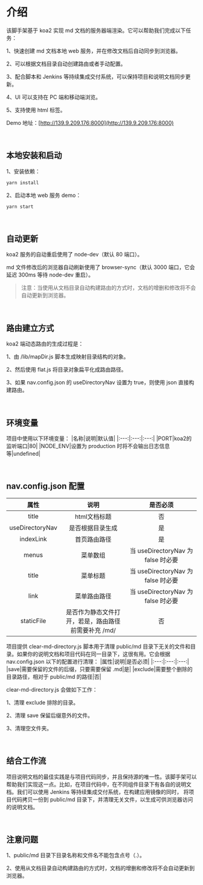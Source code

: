 # 介绍

该脚手架基于 koa2 实现 md 文档的服务器端渲染。它可以帮助我们完成以下任务：  

1、快速创建 md 文档本地 web 服务，并在修改文档后自动同步到浏览器。

2、可以根据文档目录自动创建路由或者手动配置。

3、配合脚本和 Jenkins 等持续集成交付系统，可以保持项目和说明文档同步更新。

4、UI 可以支持在 PC 端和移动端浏览。

5、支持使用 html 标签。

Demo 地址：[http://139.9.209.176:8000](http://139.9.209.176:8000)

<br>

## 本地安装和启动

1、安装依赖：
```bash
yarn install
```
2、启动本地 web 服务 demo：
```bash
yarn start
```

<br>

## 自动更新

koa2 服务的自动重启使用了 node-dev（默认 80 端口）。

md 文件修改后的浏览器自动刷新使用了 browser-sync（默认 3000 端口，它会延迟 300ms 等待 node-dev 重启）。

> 注意：当使用从文档目录自动构建路由的方式时，文档的增删和修改将不会自动更新到浏览器。

<br>

## 路由建立方式
koa2 端动态路由的生成过程是：   

1、由 /lib/mapDir.js 脚本生成映射目录结构的对象。 
 
2、然后使用 flat.js 将目录对象扁平化成路由路径。 
 
3、如果 nav.config.json 的 useDirectoryNav 设置为 true，则使用 json 直接构建路由。

<br>

## 环境变量
项目中使用以下环境变量：
|名称|说明|默认值|
|:---:|:---:|:---:|
|PORT|koa2的监听端口|80|
|NODE_ENV|设置为 production 时将不会输出日志信息等|undefined|

<br>

## nav.config.json 配置
|属性|说明|是否必须|
|:---:|:---:|:---:|
|title|html文档标题|否|
|useDirectoryNav|是否根据目录生成|是|
|indexLink|首页路由路径|是|
|menus|菜单数组|当 useDirectoryNav 为 false 时必要|
|title|菜单标题|当 useDirectoryNav 为 false 时必要|
|link|菜单路由路径|当 useDirectoryNav 为 false 时必要|
|staticFile|是否作为静态文件打开，若是，路由路径前需要补充 /md/|否|

项目提供 clear-md-directory.js 脚本用于清理 public/md 目录下无关的文件和目录。如果你的说明文档和项目代码在同一目录下，这很有用。它会根据 nav.config.json 以下的配置进行清理：
|属性|说明|是否必须|
|:---:|:---:|:---:|
|save|需要保留的文件的后缀，只要需要保留 .md|是|
|exclude|需要整个删除的目录路径，相对于 public/md 的路径|否|

clear-md-directory.js 会做如下工作：  

1、清理 exclude 排除的目录。

2、清理 save 保留后缀意外的文件。

3、清理空文件夹。


<br>

## 结合工作流
项目说明文档的最佳实践是与项目代码同步，并且保持源的唯一性。该脚手架可以帮助我们实现这一点。比如，在项目代码中，在不同组件目录下有各自的说明文档。我们可以使用 Jenkins 等持续集成交付系统，在构建应用镜像的同时，
将项目代码拷贝一份到 public/md 目录下，并清理无关文件，以生成可供浏览器访问的说明文档。

<br>

## 注意问题
1、public/md 目录下目录名称和文件名不能包含点号（.）。

2、使用从文档目录自动构建路由的方式时，文档的增删和修改将不会自动更新到浏览器。


